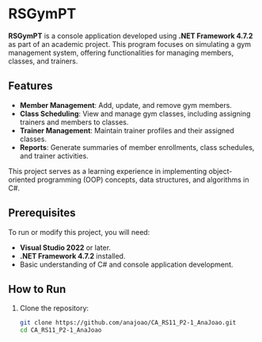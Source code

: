# RSGymPT

**RSGymPT** is a console application developed using **.NET Framework 4.7.2** as part of an academic project. This program focuses on simulating a gym management system, offering functionalities for managing members, classes, and trainers.

## Features

- **Member Management**: Add, update, and remove gym members.
- **Class Scheduling**: View and manage gym classes, including assigning trainers and members to classes.
- **Trainer Management**: Maintain trainer profiles and their assigned classes.
- **Reports**: Generate summaries of member enrollments, class schedules, and trainer activities.

This project serves as a learning experience in implementing object-oriented programming (OOP) concepts, data structures, and algorithms in C#.

## Prerequisites

To run or modify this project, you will need:

- **Visual Studio 2022** or later.
- **.NET Framework 4.7.2** installed.
- Basic understanding of C# and console application development.

## How to Run

1. Clone the repository:
   ```bash
   git clone https://github.com/anajoao/CA_RS11_P2-1_AnaJoao.git
   cd CA_RS11_P2-1_AnaJoao

